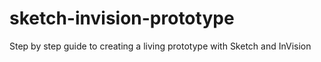 sketch-invision-prototype
=========================

Step by step guide to creating a living prototype with Sketch and InVision
